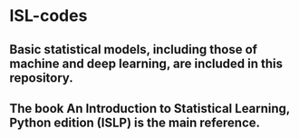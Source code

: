 # ISL-codes

## Basic statistical models, including those of machine and deep learning, are included in this repository.
## The book An Introduction to Statistical Learning, Python edition (ISLP) is the main reference.